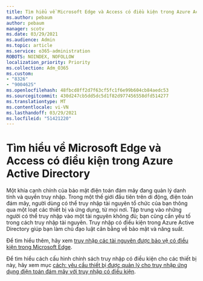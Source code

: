 ```yaml
---
title: Tìm hiểu về Microsoft Edge và Access có điều kiện trong Azure Active Directory
ms.author: pebaum
author: pebaum
manager: scotv
ms.date: 03/29/2021
ms.audience: Admin
ms.topic: article
ms.service: o365-administration
ROBOTS: NOINDEX, NOFOLLOW
localization_priority: Priority
ms.collection: Adm_O365
ms.custom:
- "8326"
- "9004625"
ms.openlocfilehash: 48fbcd8ff2d7f63cf5fc1f6e99b604cb84aedc53
ms.sourcegitcommit: 430d247cb5dd5dc5d1f82d977456558dfd514277
ms.translationtype: MT
ms.contentlocale: vi-VN
ms.lasthandoff: 03/29/2021
ms.locfileid: "51421220"
---
```

# <a name="learn-about-microsoft-edge-and-conditional-access-in-azure-active-directory"></a>Tìm hiểu về Microsoft Edge và Access có điều kiện trong Azure Active Directory

Một khía cạnh chính của bảo mật điện toán đám mây đang quản lý danh tính và quyền truy nhập. Trong một thế giới đầu tiên trên di động, điện toán đám mây, người dùng có thể truy nhập tài nguyên tổ chức của bạn thông qua một loạt các thiết bị và ứng dụng, từ mọi nơi. Tập trung vào những người có thể truy nhập vào một tài nguyên không đủ; bạn cũng cần yếu tố trong cách truy nhập tài nguyên. Truy nhập có điều kiện trong Azure Active Directory giúp bạn làm chủ đạo luật cân bằng về bảo mật và năng suất.

Để tìm hiểu thêm, hãy xem [truy nhập các tài nguyên được bảo vệ có điều kiện trong Microsoft Edge](https://go.microsoft.com/fwlink/?linkid=2152158).

Để tìm hiểu cách cấu hình chính sách truy nhập có điều kiện cho các thiết bị này, hãy xem mục [cách: yêu cầu thiết bị được quản lý cho truy nhập ứng dụng điện toán đám mây với truy nhập có điều kiện](https://go.microsoft.com/fwlink/?linkid=2137682).